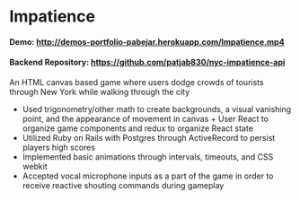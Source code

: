 # Impatience
#### Demo: http://demos-portfolio-pabejar.herokuapp.com/Impatience.mp4
#### Backend Repository: https://github.com/patjab830/nyc-impatience-api

An HTML canvas based game where users dodge crowds of tourists through New York while walking through the city
+ Used trigonometry/other math to create backgrounds, a visual vanishing point, and the appearance of movement in canvas + User React to organize game components and redux to organize React state
+ Utilized Ruby on Rails with Postgres through ActiveRecord to persist players high scores
+ Implemented basic animations through intervals, timeouts, and CSS webkit
+ Accepted vocal microphone inputs as a part of the game in order to receive reactive shouting commands during gameplay
